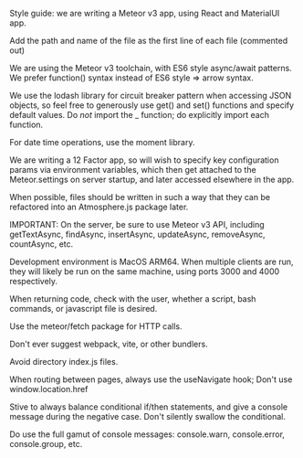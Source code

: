 Style guide:  we are writing a Meteor v3 app, using React and MaterialUI app.  

Add the path and name of the file as the first line of each file (commented out)

We are using the Meteor v3 toolchain, with ES6 style async/await patterns. We prefer function() syntax instead of ES6 style => arrow syntax. 

We use the lodash library for circuit breaker pattern when accessing JSON objects, so feel free to generously use get() and set() functions and specify default values.  Do *not* import the _ function; do explicitly import each function.

For date time operations, use the moment library.  

We are writing a 12 Factor app, so will wish to specify key configuration params via environment variables, which then get attached to the Meteor.settings on server startup, and later accessed elsewhere in the app.  

When possible, files should be written in such a way that they can be refactored into an Atmosphere.js package later.

IMPORTANT:  On the server, be sure to use Meteor v3 API, including getTextAsync, findAsync, insertAsync, updateAsync, removeAsync, countAsync, etc.

Development environment is MacOS ARM64.  When multiple clients are run, they will likely be run on the same machine, using ports 3000 and 4000 respectively.  

When returning code, check with the user, whether a script, bash commands, or javascript file is desired.  

Use the meteor/fetch package for HTTP calls.

Don't ever suggest webpack, vite, or other bundlers.  

Avoid directory index.js files.

When routing between pages, always use the useNavigate hook; Don't use window.location.href

Stive to always balance conditional if/then statements, and give a console message during the negative case.  Don't silently swallow the conditional.  

Do use the full gamut of console messages:  console.warn, console.error, console.group, etc.
